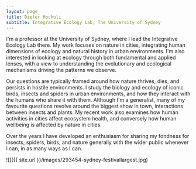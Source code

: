 ```yaml
---
layout: page
title: Dieter Hochuli
subtitle: Integrative Ecology Lab, The University of Sydney
---
```


I'm a professor at the University of Sydney, where I lead the Integrative Ecology Lab there.  My work focuses on nature in cities, integrating human dimensions of ecology and natural history in urban environments. I'm also interested in looking at ecology through both fundamental and applied lenses, with a view to understanding the evolutionary and ecological mechanisms driving the patterns we observe. 

Our questions are typically framed around how nature thrives, dies, and persists in hostile environments. I study the biology and ecology of iconic birds, insects and spiders in urban environments, and how they interact with the humans who share it with them. Although I'm a generalist, many of my favourite questions revolve around the biggest show in town, interactions between insects and plants. My recent work also examines how human activities in cities affect ecosystem health, and conversely how human wellbeing is affected by nature in cities.  

Over the years I have developed an enthusiasm for sharing my fondness for insects, spiders, birds, and nature generally with the wider public whenever I can, in as many ways as I can. 



![]({{ site.url }}/images/293454-sydney-festivallargest.jpg)

